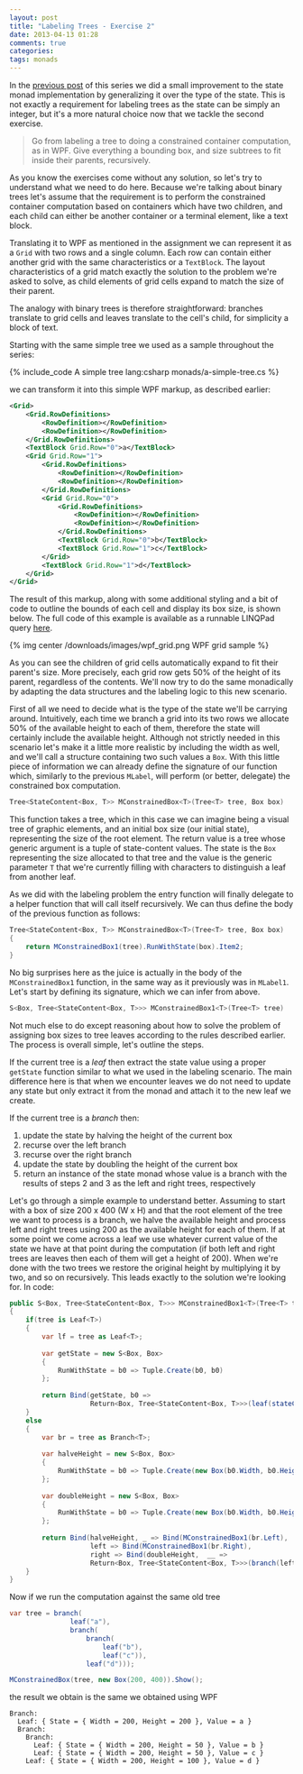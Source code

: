 ```yaml
---
layout: post
title: "Labeling Trees - Exercise 2"
date: 2013-04-13 01:28
comments: true
categories: 
tags: monads
---
```


In the [previous post][previous] of this series we did a small improvement to the state monad implementation by generalizing it over the type of the state. This is not exactly a requirement for labeling trees as the state can be simply an integer, but it's a more natural choice now that we tackle the second exercise.

> Go from labeling a tree to doing a constrained
> container computation, as in WPF. Give everything a
> bounding box, and size subtrees to fit inside their
> parents, recursively.

As you know the exercises come without any solution, so let's try to understand what we need to do here. Because we're talking about binary trees let's assume that the requirement is to perform the constrained container computation based on containers which have two children, and each child can either be another container or a terminal element, like a text block.

Translating it to WPF as mentioned in the assignment we can represent it as a `Grid` with two rows and a single column. Each row can contain either another grid with the same characteristics or a `TextBlock`. The layout characteristics of a grid match exactly the solution to the problem we're asked to solve, as child elements of grid cells expand to match the size of their parent.

The analogy with binary trees is therefore straightforward: branches translate to grid cells and leaves translate to the cell's child, for simplicity a block of text.

Starting with the same simple tree we used as a sample throughout the series:

{% include_code A simple tree lang:csharp monads/a-simple-tree.cs %}

we can transform it into this simple WPF markup, as described earlier:

```xml
<Grid>
    <Grid.RowDefinitions>
        <RowDefinition></RowDefinition>
        <RowDefinition></RowDefinition>
    </Grid.RowDefinitions>
    <TextBlock Grid.Row="0">a</TextBlock>
    <Grid Grid.Row="1">
        <Grid.RowDefinitions>
            <RowDefinition></RowDefinition>
            <RowDefinition></RowDefinition>
        </Grid.RowDefinitions>
        <Grid Grid.Row="0">
            <Grid.RowDefinitions>
                <RowDefinition></RowDefinition>
                <RowDefinition></RowDefinition>
            </Grid.RowDefinitions>
            <TextBlock Grid.Row="0">b</TextBlock>
            <TextBlock Grid.Row="1">c</TextBlock>
        </Grid>
        <TextBlock Grid.Row="1">d</TextBlock>
    </Grid>
</Grid>
```

The result of this markup, along with some additional styling and a bit of code to outline the bounds of each cell and display its box size, is shown below. The full code of this example is available as a runnable LINQPad query [here][WPF example].

{% img center /downloads/images/wpf_grid.png  WPF grid sample %}

As you can see the children of grid cells automatically expand to fit their parent's size. More precisely, each grid row gets 50% of the height of its parent, regardless of the contents. We'll now try to do the same monadically by adapting the data structures and the labeling logic to this new scenario.

First of all we need to decide what is the type of the state we'll be carrying around. Intuitively, each time we branch a grid into its two rows we allocate 50% of the available height to each of them, therefore the state will certainly include the available height. Although not strictly needed in this scenario let's make it a little more realistic by including the width as well, and we'll call a structure containing two such values a `Box`. With this little piece of information we can already define the signature of our function which, similarly to the previous `MLabel`, will perform (or better, delegate) the constrained box computation.

```csharp
Tree<StateContent<Box, T>> MConstrainedBox<T>(Tree<T> tree, Box box)
```

This function takes a tree, which in this case we can imagine being a visual tree of graphic elements, and an initial box size (our initial state), representing the size of the root element. The return value is a tree whose generic argument is a tuple of state-content values. The state is the `Box` representing the size allocated to that tree and the value is the generic parameter `T` that we're currently filling with characters to distinguish a leaf from another leaf.

As we did with the labeling problem the entry function will finally delegate to a helper function that will call itself recursively. We can thus define the body of the previous function as follows:

```csharp
Tree<StateContent<Box, T>> MConstrainedBox<T>(Tree<T> tree, Box box)
{
    return MConstrainedBox1(tree).RunWithState(box).Item2;
}
``` 

No big surprises here as the juice is actually in the body of the `MConstrainedBox1` function, in the same way as it previously was in `MLabel1`. Let's start by defining its signature, which we can infer from above.

```csharp
S<Box, Tree<StateContent<Box, T>>> MConstrainedBox1<T>(Tree<T> tree)
```

Not much else to do except reasoning about how to solve the problem of assigning box sizes to tree leaves according to the rules described earlier. The process is overall simple, let's outline the steps.

If the current tree is a _leaf_ then extract the state value using a proper `getState` function similar to what we used in the labeling scenario. The main difference here is that when we encounter leaves we do not need to update any state but only extract it from the monad and attach it to the new leaf we create.

If the current tree is a _branch_ then:

1. update the state by halving the height of the current box
2. recurse over the left branch
3. recurse over the right branch
4. update the state by doubling the height of the current box
5. return an instance of the state monad whose value is a branch with the results of steps 2 and 3 as the left and right trees, respectively

Let's go through a simple example to understand better. Assuming to start with a box of size 200 x 400 (W x H) and that the root element of the tree we want to process is a branch, we halve the available height and process left and right trees using 200 as the available height for each of them. If at some point we come across a leaf we use whatever current value of the state we have at that point during the computation (if both left and right trees are leaves then each of them will get a height of 200). When we're done with the two trees we restore the original height by multiplying it by two, and so on recursively. This leads exactly to the solution we're looking for. In code:

```csharp
public S<Box, Tree<StateContent<Box, T>>> MConstrainedBox1<T>(Tree<T> tree)
{
    if(tree is Leaf<T>)
    {
        var lf = tree as Leaf<T>;
        
        var getState = new S<Box, Box>
        {
            RunWithState = b0 => Tuple.Create(b0, b0)
        };
        
        return Bind(getState, b0 => 
                    Return<Box, Tree<StateContent<Box, T>>>(leaf(stateContent(b0, lf.Value))));
    }
    else
    {
        var br = tree as Branch<T>;
        
        var halveHeight = new S<Box, Box>
        {
            RunWithState = b0 => Tuple.Create(new Box(b0.Width, b0.Height/2), b0)
        };
        
        var doubleHeight = new S<Box, Box>
        {
            RunWithState = b0 => Tuple.Create(new Box(b0.Width, b0.Height*2), b0)
        };
        
        return Bind(halveHeight, _ => Bind(MConstrainedBox1(br.Left),
                    left => Bind(MConstrainedBox1(br.Right),
                    right => Bind(doubleHeight,  __ => 
                    Return<Box, Tree<StateContent<Box, T>>>(branch(left, right))))));
    }
}
```

Now if we run the computation against the same old tree

```csharp
var tree = branch(     
               leaf("a"), 
               branch(    
                   branch(
                       leaf("b"),
                       leaf("c")),
                   leaf("d")));

MConstrainedBox(tree, new Box(200, 400)).Show();
```

the result we obtain is the same we obtained using WPF

```
Branch:
  Leaf: { State = { Width = 200, Height = 200 }, Value = a }
  Branch:
    Branch:
      Leaf: { State = { Width = 200, Height = 50 }, Value = b }
      Leaf: { State = { Width = 200, Height = 50 }, Value = c }
    Leaf: { State = { Width = 200, Height = 100 }, Value = d }
```

[previous]: TODO
[WPF example]: http://share.linqpad.net/f2d3sg.linq